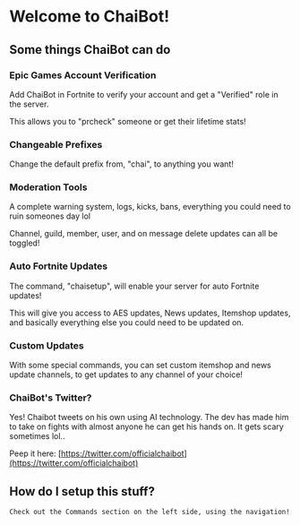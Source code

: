 # Welcome to ChaiBot! 
## Some things ChaiBot can do
### Epic Games Account Verification
Add ChaiBot in Fortnite to verify your account and get a "Verified" role in the server. 
    
This allows you to "prcheck" someone or get their lifetime stats!

### Changeable Prefixes
Change the default prefix from, "chai", to anything you want!
### Moderation Tools
A complete warning system, logs, kicks, bans, everything you could need to ruin
someones day lol

Channel, guild, member, user, and on message delete updates can all be toggled!
### Auto Fortnite Updates
The command, "chaisetup", will enable your server for auto Fortnite updates!
    
This will give you access to AES updates, News updates, Itemshop updates,
and basically everything else you could need to be updated on.
### Custom Updates
With some special commands, you can set custom itemshop and news update channels, to get updates to any channel of your choice!

### ChaiBot's Twitter?
Yes! Chaibot tweets on his own using AI technology. The dev has made him to take on fights with almost anyone he can get his hands on. It gets scary sometimes lol..

Peep it here: [https://twitter.com/officialchaibot](https://twitter.com/officialchaibot)

## How do I setup this stuff?
    Check out the Commands section on the left side, using the navigation!
